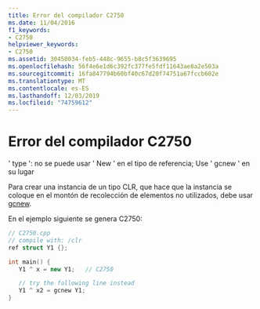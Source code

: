 ```yaml
---
title: Error del compilador C2750
ms.date: 11/04/2016
f1_keywords:
- C2750
helpviewer_keywords:
- C2750
ms.assetid: 30450034-feb5-448c-9655-b8c5f3639695
ms.openlocfilehash: 56f4e6e1d6c392fc377fe5fdf11643ae8a2e503a
ms.sourcegitcommit: 16fa847794b60bf40c67d20f74751a67fccb602e
ms.translationtype: MT
ms.contentlocale: es-ES
ms.lasthandoff: 12/03/2019
ms.locfileid: "74759612"
---
```

# <a name="compiler-error-c2750"></a>Error del compilador C2750

' type ': no se puede usar ' New ' en el tipo de referencia; Use ' gcnew ' en su lugar

Para crear una instancia de un tipo CLR, que hace que la instancia se coloque en el montón de recolección de elementos no utilizados, debe usar [gcnew](../../extensions/ref-new-gcnew-cpp-component-extensions.md).

En el ejemplo siguiente se genera C2750:

```cpp
// C2750.cpp
// compile with: /clr
ref struct Y1 {};

int main() {
   Y1 ^ x = new Y1;   // C2750

   // try the following line instead
   Y1 ^ x2 = gcnew Y1;
}
```
